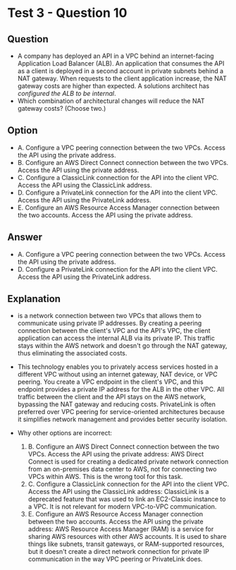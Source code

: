 # Test 3 - Question 10 
## Question
* A company has deployed an API in a VPC behind an internet-facing Application Load Balancer (ALB). An application that consumes the API as a client is deployed in a second account in private subnets behind a NAT gateway. When requests to the client application increase, the NAT gateway costs are higher than expected. A solutions architect has *configured the ALB to be internal*.
* Which combination of architectural changes will reduce the NAT gateway costs? (Choose two.)

## Option
* A. Configure a VPC peering connection between the two VPCs. Access the API using the private address.
* B. Configure an AWS Direct Connect connection between the two VPCs. Access the API using the private address.
* C. Configure a ClassicLink connection for the API into the client VPC. Access the API using the ClassicLink address.
* D. Configure a PrivateLink connection for the API into the client VPC. Access the API using the PrivateLink address.
* E. Configure an AWS Resource Access Manager connection between the two accounts. Access the API using the private address.

## Answer
* A. Configure a VPC peering connection between the two VPCs. Access the API using the private address.
* D. Configure a PrivateLink connection for the API into the client VPC. Access the API using the PrivateLink address.

## Explanation
* is a network connection between two VPCs that allows them to communicate using private IP addresses. By creating a peering connection between the client's VPC and the API's VPC, the client application can access the internal ALB via its private IP. This traffic stays within the AWS network and doesn't go through the NAT gateway, thus eliminating the associated costs.
* This technology enables you to privately access services hosted in a different VPC without using an internet gateway, NAT device, or VPC peering. You create a VPC endpoint in the client's VPC, and this endpoint provides a private IP address for the ALB in the other VPC. All traffic between the client and the API stays on the AWS network, bypassing the NAT gateway and reducing costs. PrivateLink is often preferred over VPC peering for service-oriented architectures because it simplifies network management and provides better security isolation.


* Why other options are incorrect:
    1. B. Configure an AWS Direct Connect connection between the two VPCs. Access the API using the private address: AWS Direct Connect is used for creating a dedicated private network connection from an on-premises data center to AWS, not for connecting two VPCs within AWS. This is the wrong tool for this task.
    2. C. Configure a ClassicLink connection for the API into the client VPC. Access the API using the ClassicLink address: ClassicLink is a deprecated feature that was used to link an EC2-Classic instance to a VPC. It is not relevant for modern VPC-to-VPC communication.
    3. E. Configure an AWS Resource Access Manager connection between the two accounts. Access the API using the private address: AWS Resource Access Manager (RAM) is a service for sharing AWS resources with other AWS accounts. It is used to share things like subnets, transit gateways, or RAM-supported resources, but it doesn't create a direct network connection for private IP communication in the way VPC peering or PrivateLink does.